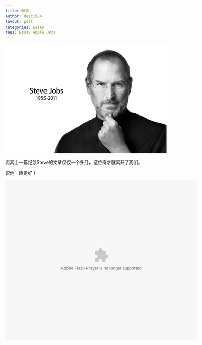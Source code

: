 ```yaml
---
title: 悼念
author: desc1984
layout: post
categories: Essay
tags: Essay Apple Jobs
---
```


![jobs](/assets/2011-10-06-mourning-jobs.png)

<!-- more -->

距离上一篇纪念Steve的文章仅仅一个多月，这位奇才就离开了我们。

祝他一路走好！

<embed src="http://player.youku.com/player.php/sid/XMzEwMjY1NjA0/v.swf" allowFullScreen="true" quality="high" width="600" height="500" align="middle" allowScriptAccess="always" type="application/x-shockwave-flash"></embed>
